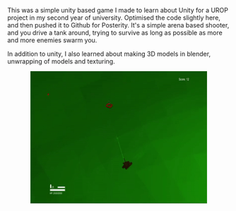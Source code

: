 This was a simple unity based game I made to learn about Unity for a UROP project in my second year of university. Optimised the code slightly here, and then pushed it to Github for Posterity. It's a simple arena based shooter, and you drive a tank around, trying to survive as long as possible as more and more enemies swarm you. 

In addition to unity, I also learned about making 3D models in blender, unwrapping of models and texturing.


<p align="center">
  <img width="400" height="300" src="tank.gif">
</p>
